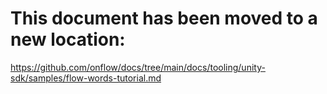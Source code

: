 # This document has been moved to a new location:

https://github.com/onflow/docs/tree/main/docs/tooling/unity-sdk/samples/flow-words-tutorial.md

